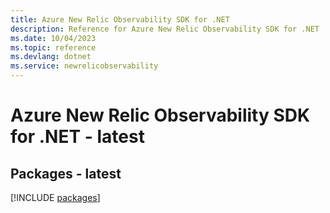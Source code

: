 ```yaml
---
title: Azure New Relic Observability SDK for .NET
description: Reference for Azure New Relic Observability SDK for .NET
ms.date: 10/04/2023
ms.topic: reference
ms.devlang: dotnet
ms.service: newrelicobservability
---
```

# Azure New Relic Observability SDK for .NET - latest
## Packages - latest
[!INCLUDE [packages](new-relic-observability-index.md)]